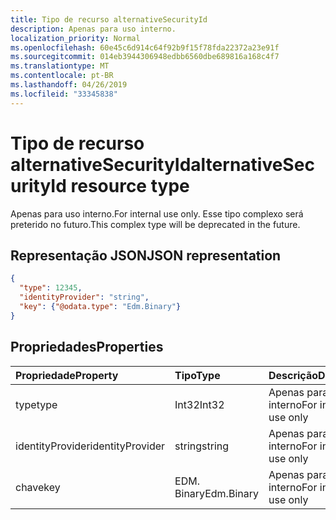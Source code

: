 ```yaml
---
title: Tipo de recurso alternativeSecurityId
description: Apenas para uso interno.
localization_priority: Normal
ms.openlocfilehash: 60e45c6d914c64f92b9f15f78fda22372a23e91f
ms.sourcegitcommit: 014eb3944306948edbb6560dbe689816a168c4f7
ms.translationtype: MT
ms.contentlocale: pt-BR
ms.lasthandoff: 04/26/2019
ms.locfileid: "33345838"
---
```

# <a name="alternativesecurityid-resource-type"></a><span data-ttu-id="015fc-103">Tipo de recurso alternativeSecurityId</span><span class="sxs-lookup"><span data-stu-id="015fc-103">alternativeSecurityId resource type</span></span>

<span data-ttu-id="015fc-104">Apenas para uso interno.</span><span class="sxs-lookup"><span data-stu-id="015fc-104">For internal use only.</span></span> <span data-ttu-id="015fc-105">Esse tipo complexo será preterido no futuro.</span><span class="sxs-lookup"><span data-stu-id="015fc-105">This complex type will be deprecated in the future.</span></span>

## <a name="json-representation"></a><span data-ttu-id="015fc-106">Representação JSON</span><span class="sxs-lookup"><span data-stu-id="015fc-106">JSON representation</span></span>

<!--{
  "blockType": "resource",
  "@odata.type": "microsoft.graph.alternativeSecurityId"
}-->

```json
{
  "type": 12345,
  "identityProvider": "string",
  "key": {"@odata.type": "Edm.Binary"}
}
```

## <a name="properties"></a><span data-ttu-id="015fc-107">Propriedades</span><span class="sxs-lookup"><span data-stu-id="015fc-107">Properties</span></span>
| <span data-ttu-id="015fc-108">Propriedade</span><span class="sxs-lookup"><span data-stu-id="015fc-108">Property</span></span>         | <span data-ttu-id="015fc-109">Tipo</span><span class="sxs-lookup"><span data-stu-id="015fc-109">Type</span></span>       | <span data-ttu-id="015fc-110">Descrição</span><span class="sxs-lookup"><span data-stu-id="015fc-110">Description</span></span>
|:-----------------|:-----------|:---------------------
| <span data-ttu-id="015fc-111">type</span><span class="sxs-lookup"><span data-stu-id="015fc-111">type</span></span>             | <span data-ttu-id="015fc-112">Int32</span><span class="sxs-lookup"><span data-stu-id="015fc-112">Int32</span></span>      | <span data-ttu-id="015fc-113">Apenas para uso interno</span><span class="sxs-lookup"><span data-stu-id="015fc-113">For internal use only</span></span>
| <span data-ttu-id="015fc-114">identityProvider</span><span class="sxs-lookup"><span data-stu-id="015fc-114">identityProvider</span></span> | <span data-ttu-id="015fc-115">string</span><span class="sxs-lookup"><span data-stu-id="015fc-115">string</span></span>     | <span data-ttu-id="015fc-116">Apenas para uso interno</span><span class="sxs-lookup"><span data-stu-id="015fc-116">For internal use only</span></span>
| <span data-ttu-id="015fc-117">chave</span><span class="sxs-lookup"><span data-stu-id="015fc-117">key</span></span>              | <span data-ttu-id="015fc-118">EDM. Binary</span><span class="sxs-lookup"><span data-stu-id="015fc-118">Edm.Binary</span></span> | <span data-ttu-id="015fc-119">Apenas para uso interno</span><span class="sxs-lookup"><span data-stu-id="015fc-119">For internal use only</span></span>
